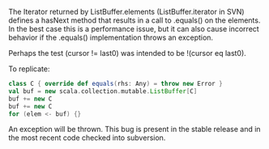 The Iterator returned by ListBuffer.elements (ListBuffer.iterator in SVN) defines a hasNext method that results in a call to .equals() on the elements.  In the best case this is a performance issue, but it can also cause incorrect behavior if the .equals() implementation throws an exception.

Perhaps the test (cursor != last0) was intended to be !(cursor eq last0).

To replicate:

```scala
class C { override def equals(rhs: Any) = throw new Error }
val buf = new scala.collection.mutable.ListBuffer[C]         
buf += new C
buf += new C
for (elem <- buf) {}
```

An exception will be thrown.  This bug is present in the stable release and in the most recent code checked into subversion.
